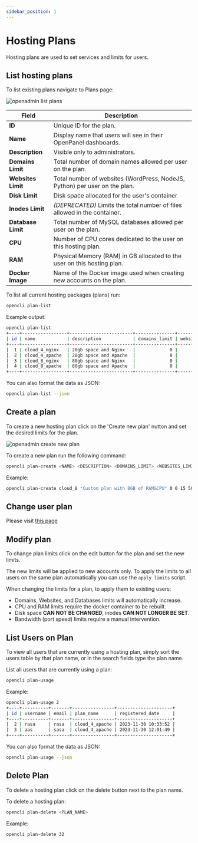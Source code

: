 ```yaml
---
sidebar_position: 1
---
```


# Hosting Plans

Hosting plans are used to set services and limits for users.

## List hosting plans

<Tabs>
  <TabItem value="openadmin-plan-list" label="With OpenAdmin" default>


To list existing plans navigate to Plans page:

![openadmin list plans](/img/admin/adminpanel_plans.png)

| Field              | Description                                                               |
| ------------------ | ------------------------------------------------------------------------- |
| **ID**             | Unique ID for the plan.                                                    |
| **Name**           | Display name that users will see in their OpenPanel dashboards.            |
| **Description**    | Visible only to administrators.                                           |
| **Domains Limit**  | Total number of domain names allowed per user on the plan.                  |
| **Websites Limit** | Total number of websites (WordPress, NodeJS, Python) per user on the plan.   |
| **Disk Limit**     | Disk space allocated for the user's container           |
| **Inodes Limit**   | *(DEPRECATED)* Limits the total number of files allowed in the container.   |
| **Database Limit** | Total number of MySQL databases allowed per user on the plan.              |
| **CPU**            | Number of CPU cores dedicated to the user on this hosting plan.             |
| **RAM**            | Physical Memory (RAM) in GB allocated to the user on this hosting plan.     |
| **Docker Image**   | Name of the Docker image used when creating new accounts on the plan.        |


  </TabItem>
  <TabItem value="CLI-plan-list" label="With OpenCLI">

To list all current hosting packages (plans) run:

```bash
opencli plan-list
```

Example output:
```bash
opencli plan-list
+----+-----------------+------------------------+---------------+----------------+------------+--------------+----------+------+------+-----------------+-----------+
| id | name            | description            | domains_limit | websites_limit | disk_limit | inodes_limit | db_limit | cpu  | ram  | docker_image    | bandwidth |
+----+-----------------+------------------------+---------------+----------------+------------+--------------+----------+------+------+-----------------+-----------+
|  1 | cloud_4_nginx   | 20gb space and Nginx   |             0 |             10 | 20 GB      |      1000000 |        0 | 4    | 4g   | dev_plan_nginx  |       100 |
|  2 | cloud_4_apache  | 20gb space and Apache  |             0 |             10 | 20 GB      |      1000000 |        0 | 4    | 4g   | dev_plan_apache |       100 |
|  3 | cloud_8_nginx   | 80gb space and Nginx   |             0 |             50 | 80 GB      |      2000000 |        0 | 8    | 8g   | dev_plan_nginx  |       200 |
|  4 | cloud_8_apache  | 80gb space and Apache  |             0 |             50 | 80 GB      |      2000000 |        0 | 8    | 8g   | dev_plan_apache |       200 |
+----+-----------------+------------------------+---------------+----------------+------------+--------------+----------+------+------+-----------------+-----------+
```

You can also format the data as JSON:

```bash
opencli plan-list --json
```

  </TabItem>
</Tabs>

## Create a plan

<Tabs>
  <TabItem value="openadmin-plan-new" label="With OpenAdmin" default>

To create a new hosting plan click on the 'Create new plan' nutton and set the desired limits for the plan.

![openadmin create new plan](/img/admin/adminpanel_plans_create_new.png)

  </TabItem>
  <TabItem value="CLI-plan-new" label="With OpenCLI">
    
To create a new plan run the following command:

```bash
opencli plan-create <NAME> <DESCRIPTION> <DOMAINS_LIMIT> <WEBSITES_LIMIT> <DISK_LIMIT> <INODES_LIMITS> <DATABASES_LIMIT> <CPU_LIMIT> <RAM_LIMIT> <DOCKER_IMAGE> <PORT_SPEED_LIMIT>
```

Example:
```bash
opencli plan-create cloud_8 "Custom plan with 8GB of RAM&CPU" 0 0 15 500000 0 8 8 nginx 200
```

  </TabItem>
</Tabs>


## Change user plan

Please visit [this page](/docs/admin/plans/change-plan-for-user)

## Modify plan

To change plan limits click on the edit button for the plan and set the new limits.

The new limits will be applied to new accounts only. To apply the limits to all users on the same plan automatically you can use the `apply limits` script.

When changing the limits for a plan, to apply them to existing users:
- Domains, Websites, and Databases limits will automatically increase.
- CPU and RAM limits require the docker container to be rebuilt.
- Disk space **CAN NOT BE CHANGED**, inodes **CAN NOT LONGER BE SET**.
- Bandwidth (port speed) limits require a manual intervention.


## List Users on Plan

<Tabs>
  <TabItem value="openadmin-plan-usage" label="With OpenAdmin" default>

To view all users that are currently using a hosting plan, simply sort the users table by that plan name, or in the search fields type the plan name.

  </TabItem>
  <TabItem value="CLI-plan-usage" label="With OpenCLI">
    
List all users that are currently using a plan:

```bash
opencli plan-usage
```

Example:
```bash
opencli plan-usage 2
+----+----------+-------+----------------+---------------------+
| id | username | email | plan_name      | registered_date     |
+----+----------+-------+----------------+---------------------+
|  2 | rasa     | rasa  | cloud_4_apache | 2023-11-30 10:33:52 |
|  3 | aas      | sasa  | cloud_4_apache | 2023-11-30 12:01:49 |
+----+----------+-------+----------------+---------------------+
```

You can also format the data as JSON:

```bash
opencli plan-usage --json
```
  </TabItem>
</Tabs>

## Delete Plan

<Tabs>
  <TabItem value="openadmin-plan-delete" label="With OpenAdmin" default>
    
To delete a hosting plan click on the delete button next to the plan name.

  </TabItem>
  <TabItem value="CLI-plan-delete" label="With OpenCLI">

To delete a hosting plan: 

```bash
opencli plan-delete <PLAN_NAME> 
```

Example:
```bash
opencli plan-delete 32
```
  </TabItem>
</Tabs>
